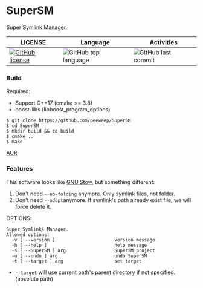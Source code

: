 # SuperSM
Super Symlink Manager.

| LICENSE                                                                                                                            | Language                                                                            | Activities                                                                       |
|------------------------------------------------------------------------------------------------------------------------------------|-------------------------------------------------------------------------------------|----------------------------------------------------------------------------------|
| [![GitHub license](https://img.shields.io/github/license/peeweep/SuperSM)](https://github.com/peeweep/SuperSM/blob/master/LICENSE) | ![GitHub top language](https://img.shields.io/github/languages/top/peeweep/SuperSM) | ![GitHub last commit](https://img.shields.io/github/last-commit/peeweep/SuperSM) |

### Build

Required:
* Support C++17 (cmake >= 3.8)
* boost-libs (libboost_program_options)


```
$ git clone https://github.com/peeweep/SuperSM
$ cd SuperSM
$ mkdir build && cd build
$ cmake ..
$ make
```

[AUR](https://aur.archlinux.org/packages/supersm)

### Features

This software looks like [GNU Stow](https://www.gnu.org/software/stow/), but something different:

1. Don't need `--no-folding` anymore.
    Only symlink files, not folder.
2. Don't need `--adopt`anymore.
    If symlink's path already exist file, we will force delete it.

OPTIONS:

```text
Super Symlinks Manager.
Allowed options:
  -v [ --version ]                      version message
  -h [ --help ]                         help message
  -s [ --SuperSM ] arg                  SuperSM project
  -u [ --undo ] arg                     undo SuperSM
  -t [ --target ] arg                   set target
```

* `--target` will use current path's parent directory if not specified.(absolute path)
